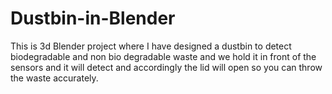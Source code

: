 # Dustbin-in-Blender
This is 3d Blender project where I have designed a dustbin to detect biodegradable and non bio degradable waste and we hold it in front of the sensors and it will detect and accordingly the lid will open so you can throw the waste accurately.
